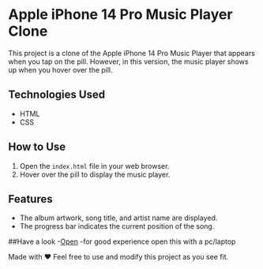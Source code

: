 # Apple iPhone 14 Pro Music Player Clone

This project is a clone of the Apple iPhone 14 Pro Music Player that appears when you tap on the pill. However, in this version, the music player shows up when you hover over the pill.

## Technologies Used

- HTML
- CSS

## How to Use

1. Open the `index.html` file in your web browser.
2. Hover over the pill to display the music player.

## Features
- The album artwork, song title, and artist name are displayed.
- The progress bar indicates the current position of the song.

##Have a look
-[Open](https://sammy-nte.github.io/dynamic-island/)
-for good experience open this with a pc/laptop

Made with ❤️
Feel free to use and modify this project as you see fit.
